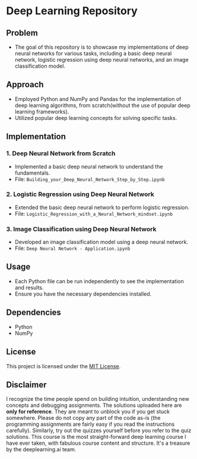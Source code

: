 # Deep Learning Repository

## Problem
- The goal of this repository is to showcase my implementations of deep neural networks for various tasks, including a basic deep neural network, logistic regression using deep neural networks, and an image classification model.

## Approach
- Employed Python and NumPy and Pandas for the implementation of deep learning algorithms, from scratch(without the use of popular deep learning frameworks).
- Utilized popular deep learning concepts for solving specific tasks.

## Implementation

### 1. Deep Neural Network from Scratch
- Implemented a basic deep neural network to understand the fundamentals.
- File: `Building_your_Deep_Neural_Network_Step_by_Step.ipynb`

### 2. Logistic Regression using Deep Neural Network
- Extended the basic deep neural network to perform logistic regression.
- File: `Logistic_Regression_with_a_Neural_Network_mindset.ipynb`

### 3. Image Classification using Deep Neural Network
- Developed an image classification model using a deep neural network.
- File: `Deep Neural Network - Application.ipynb`

## Usage
- Each Python file can be run independently to see the implementation and results.
- Ensure you have the necessary dependencies installed.

## Dependencies
- Python
- NumPy

## License
This project is licensed under the [MIT License](LICENSE).

## Disclaimer

I recognize the time people spend on building intuition, understanding new concepts and debugging assignments. The solutions uploaded here are **only for reference**. They are meant to unblock you if you get stuck somewhere. Please do not copy any part of the code as-is (the programming assignments are fairly easy if you read the instructions carefully). Similarly, try out the quizzes yourself before you refer to the quiz solutions. This course is the most straight-forward deep learning course I have ever taken, with fabulous course content and structure. It's a treasure by the deeplearning.ai team.
